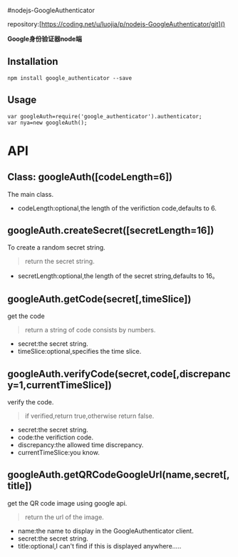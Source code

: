 #nodejs-GoogleAuthenticator

repository:[https://coding.net/u/luojia/p/nodejs-GoogleAuthenticator/git]()

**Google身份验证器node端**

## Installation

``````
npm install google_authenticator --save
``````

## Usage

``````
var googleAuth=require('google_authenticator').authenticator;
var nya=new googleAuth();
``````

# API
## Class:    googleAuth([codeLength=6])
The main class.

 - codeLength:optional,the length of the verifiction code,defaults to 6.



## googleAuth.createSecret([secretLength=16])
To create a random secret string.
> return the secret string.

 - secretLength:optional,the length of the secret string,defaults to 16。




## googleAuth.getCode(secret[,timeSlice])
get the code
> return a string of code consists by numbers.

 - secret:the secret string.
 - timeSlice:optional,specifies the time slice.



## googleAuth.verifyCode(secret,code[,discrepancy=1,currentTimeSlice])
verify the code.
> if verified,return true,otherwise return false.

 - secret:the secret string.
 - code:the verifiction code.
 - discrepancy:the allowed time discrepancy.
 - currentTimeSlice:you know.

## googleAuth.getQRCodeGoogleUrl(name,secret[,title])
get the QR code image using google api.
> return the url of the image.

 - name:the name to display in the GoogleAuthenticator client.
 - secret:the secret string.
 - title:optional,I can't find if this is displayed anywhere.....